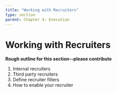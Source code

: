 ```yaml
---
title: "Working with Recruiters"
type: section
parent: Chapter 4: Execution
---
```

Working with Recruiters
=======================

**Rough outline for this section--please contribute**

  1. Internal recruiters
  1. Third party recruiters
  1. Define recruiter filters
  1. How to enable your recruiter
